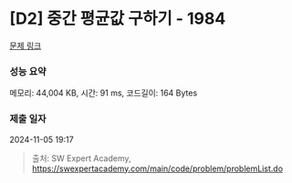 # [D2] 중간 평균값 구하기 - 1984 

[문제 링크](https://swexpertacademy.com/main/code/problem/problemDetail.do?contestProbId=AV5Pw_-KAdcDFAUq) 

### 성능 요약

메모리: 44,004 KB, 시간: 91 ms, 코드길이: 164 Bytes

### 제출 일자

2024-11-05 19:17



> 출처: SW Expert Academy, https://swexpertacademy.com/main/code/problem/problemList.do